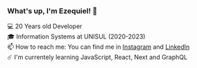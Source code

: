 ### What's up, I'm Ezequiel! 🤙

💻 20 Years old Developer <br/>
🎓 Information Systems at UNISUL (2020-2023)<br/>
📫  How to reach me: You can find me in [Instagram](https://www.instagram.com/_menneck/) and [LinkedIn](https://www.linkedin.com/in/ezequiel-menneck-7a05931a4/) <br/>
☄️ I'm currentely learning JavaScript, React, Next and GraphQL<br/>
